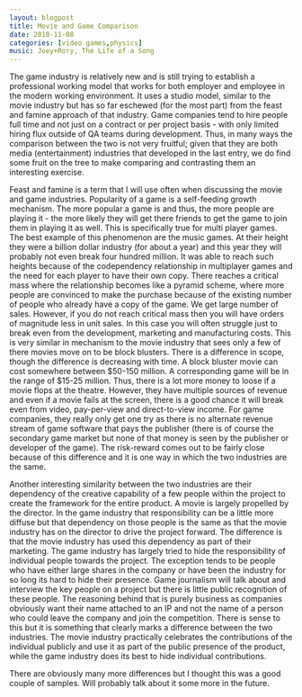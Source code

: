 ```yaml
---
layout: blogpost
title: Movie and Game Comparison
date: 2010-11-08
categories: [video games,physics]
music: Joey+Rory, The Life of a Song
---
```

The game industry is relatively new and is still trying to establish a professional working model that works for both employer and employee in the modern working environment. It uses a studio model, similar to the movie industry but has so far eschewed (for the most part) from the feast and famine approach of that industry. Game companies tend to hire people full time and not just on a contract or per project basis - with only limited hiring flux outside of QA teams during development. Thus, in many ways the comparison between the two is not very fruitful; given that they are both media (entertainment) industries that developed in the last entry, we do find some fruit on the tree to make comparing and contrasting them an interesting exercise.

<!--more-->

Feast and famine is a term that I will use often when discussing the movie and game industries. Popularity of a game is a self-feeding growth mechanism. The more popular a game is and thus, the more people are playing it - the more likely they will get there friends to get the game to join them in playing it as well. This is specifically true for multi player games. The best example of this phenomenon are the music games. At their height they were a billion dollar industry (for about a year) and this year they will probably not even break four hundred million. It was able to reach such heights because of the codependency relationship in multiplayer games and the need for each player to have their own copy. There reaches a critical mass where the relationship becomes like a pyramid scheme, where more people are convinced to make the purchase because of the existing number of people who already have a copy of the game. We get large number of sales. However, if you do not reach critical mass then you will have orders of magnitude less in unit sales. In this case you will often struggle just to break even from the development, marketing and manufacturing costs. This is very similar in mechanism to the movie industry that sees only a few of there movies move on to be block blusters. There is a difference in scope, though the difference is decreasing with time. A block bluster movie can cost somewhere between $50-150 million. A corresponding game will be in the range of $15-25 million. Thus, there is a lot more money to loose if a movie flops at the theatre. However, they have multiple sources of revenue and even if a movie fails at the screen, there is a good chance it will break even from video, pay-per-view and direct-to-view income. For game companies, they really only get one try as there is no alternate revenue stream of game software that pays the publisher (there is of course the secondary game market but none of that money is seen by the publisher or developer of the game). The risk-reward comes out to be fairly close because of this difference and it is one way in which the two industries are the same.

Another interesting similarity between the two industries are their dependency of the creative capability of a few people within the project to create the framework for the entire product. A movie is largely propelled by the director. In the game industry that responsibility can be a little more diffuse but that dependency on those people is the same as that the movie industry has on the director to drive the project forward. The difference is that the movie industry has used this dependency as part of their marketing. The game industry has largely tried to hide the responsibility of individual people towards the project. The exception tends to be people who have either large shares in the company or have been the industry for so long its hard to hide their presence. Game journalism will talk about and interview the key people on a project but there is little public recognition of these people. The reasoning behind that is purely business as companies obviously want their name attached to an IP and not the name of a person who could leave the company and join the competition. There is sense to this but it is something that clearly marks a difference between the two industries. The movie industry practically celebrates the contributions of the individual publicly and use it as part of the public presence of the product, while the game industry does its best to hide individual contributions.

There are obviously many more differences but I thought this was a good couple of samples. Will probably talk about it some more in the future.
